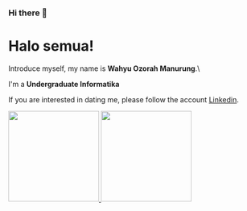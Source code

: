 ### Hi there 👋

# Halo semua! 

Introduce myself, my name is **Wahyu Ozorah Manurung**.\

I'm a **Undergraduate Informatika** 

If you are interested in dating me, please follow the account [Linkedin](https://www.linkedin.com/in/wahyu-ozorah-3a6a36212/).

<p align="left">
<a href="https://github.com/wahyuozh">
  <img height="180em" src="https://github-readme-stats-eight-theta.vercel.app/api?username=wahyuozh&show_icons=true&theme=algolia&include_all_commits=true&count_private=true"/>
  <img height="180em" src="https://github-readme-stats-eight-theta.vercel.app/api/top-langs/?username=wahyuozh&layout=compact&langs_count=8&theme=algolia"/>
</a>
</p>
